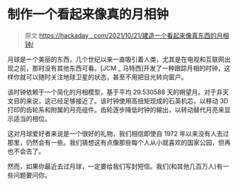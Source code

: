 # 制作一个看起来像真的月相钟

> 原文:[https://hackaday . com/2021/10/21/建造一个看起来像真东西的月相钟/](https://hackaday.com/2021/10/21/build-a-moon-phase-clock-that-looks-like-the-real-thing/)

月球是一个美丽的东西，几个世纪以来一直吸引着人类，尤其是在电视和互联网出现之前，那时没有其他东西可看。[JCM _ 马特西]开发了一种跟踪月相的时钟，这样你就可以随时关注地球卫星的状态，甚至不用把目光转向窗户。

该时钟依赖于一个简化的月相模型，基于平均 29.530588 天的朔望月。对于非天文目的来说，这已经足够接近了。该时钟使用高扭矩现成的石英机芯，以移动 3D 打印的齿轮系和附属的月亮组件。齿轮逐步降低时钟的输出，以转动替代月亮来显示适当的相位。

这对月球爱好者来说是一个很好的礼物，我们相信即使自 1972 年以来没有人去过那里，仍然会有一些。我们猜想这有点像那些每个人从小就喜欢的国家公园，但再也不会去了。

然而，如果你最近去过月球，一定要给我们写封短信。我们(和其他几百万人)有一些问题要问你。